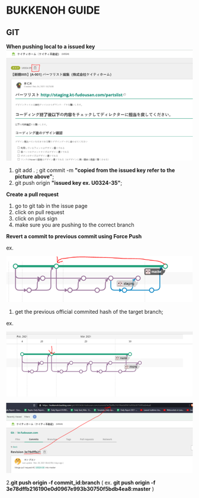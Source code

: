 # BUKKENOH GUIDE

## GIT

__When pushing local to a issued key__
![image info](./images/img_wiki_backlog_git_steps.png)

1. git add . ; git commit -m  __"copied from the issued key refer to the picture above"__;
2. git push origin  __"issued key ex. U0324-35"__;

__Create a pull request__

1. go to git tab in the issue page
2. click on pull request
3. click on plus sign
4. make sure you are pushing to the correct branch

__Revert a commit to previous commit using Force Push__

ex.

![image info](./images/img_wiki_backlog_git_forcepush.png)
1. get the previous official commited hash of the target branch;

ex.

![image info](./images/img_wiki_backlog_git_prevhash01.png)

![image info](./images/img_wiki_backlog_git_prevhash02.png)

2.__git push origin -f commit_id:branch__ ( ex. __git push origin -f 3e78dffb216190e0d0967e993b30750f5bdb4ea8:master__  )

